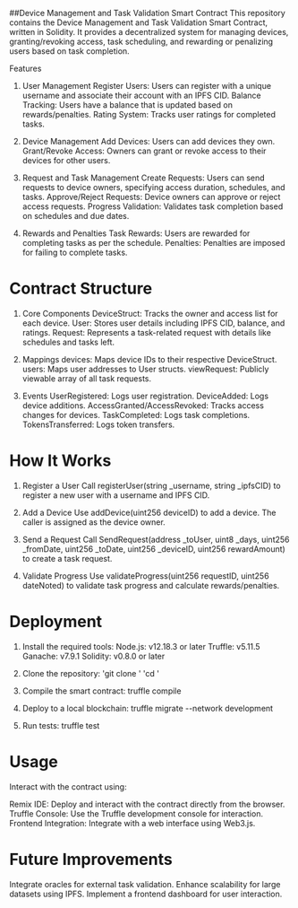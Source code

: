 
##Device Management and Task Validation Smart Contract
This repository contains the Device Management and Task Validation Smart Contract, written in Solidity. It provides a decentralized system for managing devices, granting/revoking access, task scheduling, and rewarding or penalizing users based on task completion.

Features
1. User Management
Register Users: Users can register with a unique username and associate their account with an IPFS CID.
Balance Tracking: Users have a balance that is updated based on rewards/penalties.
Rating System: Tracks user ratings for completed tasks.

2. Device Management
Add Devices: Users can add devices they own.
Grant/Revoke Access: Owners can grant or revoke access to their devices for other users.

3. Request and Task Management
Create Requests: Users can send requests to device owners, specifying access duration, schedules, and tasks.
Approve/Reject Requests: Device owners can approve or reject access requests.
Progress Validation: Validates task completion based on schedules and due dates.

4. Rewards and Penalties
Task Rewards: Users are rewarded for completing tasks as per the schedule.
Penalties: Penalties are imposed for failing to complete tasks.

# Contract Structure
1. Core Components
DeviceStruct: Tracks the owner and access list for each device.
User: Stores user details including IPFS CID, balance, and ratings.
Request: Represents a task-related request with details like schedules and tasks left.

2. Mappings
devices: Maps device IDs to their respective DeviceStruct.
users: Maps user addresses to User structs.
viewRequest: Publicly viewable array of all task requests.

3. Events
UserRegistered: Logs user registration.
DeviceAdded: Logs device additions.
AccessGranted/AccessRevoked: Tracks access changes for devices.
TaskCompleted: Logs task completions.
TokensTransferred: Logs token transfers.

# How It Works
1. Register a User
Call registerUser(string _username, string _ipfsCID) to register a new user with a username and IPFS CID.

2. Add a Device
Use addDevice(uint256 deviceID) to add a device. The caller is assigned as the device owner.

3. Send a Request
Call SendRequest(address _toUser, uint8 _days, uint256 _fromDate, uint256 _toDate, uint256 _deviceID, uint256 rewardAmount) to create a task request.

4. Validate Progress
Use validateProgress(uint256 requestID, uint256 dateNoted) to validate task progress and calculate rewards/penalties.

# Deployment
1. Install the required tools:
Node.js: v12.18.3 or later
Truffle: v5.11.5
Ganache: v7.9.1
Solidity: v0.8.0 or later

2. Clone the repository:
'git clone <repository-url>'
'cd <repository-folder>'

3. Compile the smart contract:
truffle compile

4. Deploy to a local blockchain:
truffle migrate --network development

5. Run tests:
truffle test

# Usage
Interact with the contract using:

Remix IDE: Deploy and interact with the contract directly from the browser.
Truffle Console: Use the Truffle development console for interaction.
Frontend Integration: Integrate with a web interface using Web3.js.

# Future Improvements
Integrate oracles for external task validation.
Enhance scalability for large datasets using IPFS.
Implement a frontend dashboard for user interaction.
